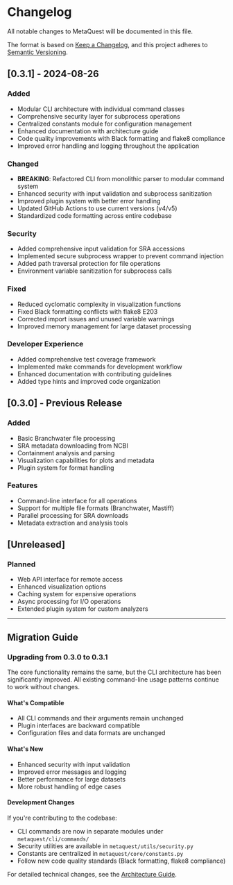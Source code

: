 # Changelog

All notable changes to MetaQuest will be documented in this file.

The format is based on [Keep a Changelog](https://keepachangelog.com/en/1.0.0/),
and this project adheres to [Semantic Versioning](https://semver.org/spec/v2.0.0.html).

## [0.3.1] - 2024-08-26

### Added
- Modular CLI architecture with individual command classes
- Comprehensive security layer for subprocess operations
- Centralized constants module for configuration management
- Enhanced documentation with architecture guide
- Code quality improvements with Black formatting and flake8 compliance
- Improved error handling and logging throughout the application

### Changed
- **BREAKING**: Refactored CLI from monolithic parser to modular command system
- Enhanced security with input validation and subprocess sanitization
- Improved plugin system with better error handling
- Updated GitHub Actions to use current versions (v4/v5)
- Standardized code formatting across entire codebase

### Security
- Added comprehensive input validation for SRA accessions
- Implemented secure subprocess wrapper to prevent command injection
- Added path traversal protection for file operations
- Environment variable sanitization for subprocess calls

### Fixed
- Reduced cyclomatic complexity in visualization functions
- Fixed Black formatting conflicts with flake8 E203
- Corrected import issues and unused variable warnings
- Improved memory management for large dataset processing

### Developer Experience
- Added comprehensive test coverage framework
- Implemented make commands for development workflow
- Enhanced documentation with contributing guidelines
- Added type hints and improved code organization

## [0.3.0] - Previous Release

### Added
- Basic Branchwater file processing
- SRA metadata downloading from NCBI
- Containment analysis and parsing
- Visualization capabilities for plots and metadata
- Plugin system for format handling

### Features
- Command-line interface for all operations
- Support for multiple file formats (Branchwater, Mastiff)
- Parallel processing for SRA downloads
- Metadata extraction and analysis tools

## [Unreleased]

### Planned
- Web API interface for remote access
- Enhanced visualization options
- Caching system for expensive operations  
- Async processing for I/O operations
- Extended plugin system for custom analyzers

---

## Migration Guide

### Upgrading from 0.3.0 to 0.3.1

The core functionality remains the same, but the CLI architecture has been significantly improved. All existing command-line usage patterns continue to work without changes.

#### What's Compatible
- All CLI commands and their arguments remain unchanged
- Plugin interfaces are backward compatible
- Configuration files and data formats are unchanged

#### What's New
- Enhanced security with input validation
- Improved error messages and logging
- Better performance for large datasets
- More robust handling of edge cases

#### Development Changes
If you're contributing to the codebase:
- CLI commands are now in separate modules under `metaquest/cli/commands/`
- Security utilities are available in `metaquest/utils/security.py`
- Constants are centralized in `metaquest/core/constants.py`
- Follow new code quality standards (Black formatting, flake8 compliance)

For detailed technical changes, see the [Architecture Guide](ARCHITECTURE.md).